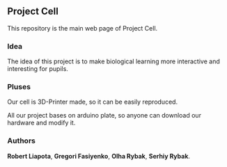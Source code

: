 ## Project Cell
This repository is the main web page of Project Cell.

### Idea
The idea of this project is to make biological learning more interactive and interesting for pupils.

### Pluses
Our cell is 3D-Printer made, so it can be easily reproduced.

All our project bases on arduino plate, so anyone can download our hardware and modify it.

### Authors
**Robert Liapota**, **Gregori Fasiyenko**, **Olha Rybak**, **Serhiy Rybak**.